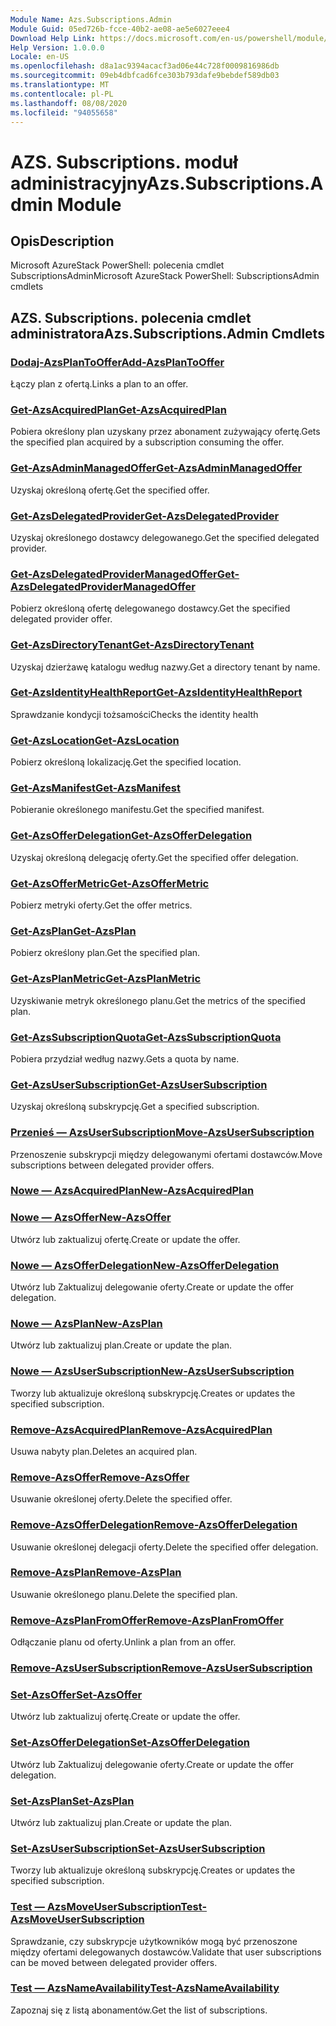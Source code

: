 ```yaml
---
Module Name: Azs.Subscriptions.Admin
Module Guid: 05ed726b-fcce-40b2-ae08-ae5e6027eee4
Download Help Link: https://docs.microsoft.com/en-us/powershell/module/azs.subscriptions.admin
Help Version: 1.0.0.0
Locale: en-US
ms.openlocfilehash: d8a1ac9394acacf3ad06e44c728f0009816986db
ms.sourcegitcommit: 09eb4dbfcad6fce303b793dafe9bebdef589db03
ms.translationtype: MT
ms.contentlocale: pl-PL
ms.lasthandoff: 08/08/2020
ms.locfileid: "94055658"
---
```

# <span data-ttu-id="65f10-101">AZS. Subscriptions. moduł administracyjny</span><span class="sxs-lookup"><span data-stu-id="65f10-101">Azs.Subscriptions.Admin Module</span></span>
## <span data-ttu-id="65f10-102">Opis</span><span class="sxs-lookup"><span data-stu-id="65f10-102">Description</span></span>
<span data-ttu-id="65f10-103">Microsoft AzureStack PowerShell: polecenia cmdlet SubscriptionsAdmin</span><span class="sxs-lookup"><span data-stu-id="65f10-103">Microsoft AzureStack PowerShell: SubscriptionsAdmin cmdlets</span></span>

## <span data-ttu-id="65f10-104">AZS. Subscriptions. polecenia cmdlet administratora</span><span class="sxs-lookup"><span data-stu-id="65f10-104">Azs.Subscriptions.Admin Cmdlets</span></span>
### [<span data-ttu-id="65f10-105">Dodaj-AzsPlanToOffer</span><span class="sxs-lookup"><span data-stu-id="65f10-105">Add-AzsPlanToOffer</span></span>](Add-AzsPlanToOffer.md)
<span data-ttu-id="65f10-106">Łączy plan z ofertą.</span><span class="sxs-lookup"><span data-stu-id="65f10-106">Links a plan to an offer.</span></span>

### [<span data-ttu-id="65f10-107">Get-AzsAcquiredPlan</span><span class="sxs-lookup"><span data-stu-id="65f10-107">Get-AzsAcquiredPlan</span></span>](Get-AzsAcquiredPlan.md)
<span data-ttu-id="65f10-108">Pobiera określony plan uzyskany przez abonament zużywający ofertę.</span><span class="sxs-lookup"><span data-stu-id="65f10-108">Gets the specified plan acquired by a subscription consuming the offer.</span></span>

### [<span data-ttu-id="65f10-109">Get-AzsAdminManagedOffer</span><span class="sxs-lookup"><span data-stu-id="65f10-109">Get-AzsAdminManagedOffer</span></span>](Get-AzsAdminManagedOffer.md)
<span data-ttu-id="65f10-110">Uzyskaj określoną ofertę.</span><span class="sxs-lookup"><span data-stu-id="65f10-110">Get the specified offer.</span></span>

### [<span data-ttu-id="65f10-111">Get-AzsDelegatedProvider</span><span class="sxs-lookup"><span data-stu-id="65f10-111">Get-AzsDelegatedProvider</span></span>](Get-AzsDelegatedProvider.md)
<span data-ttu-id="65f10-112">Uzyskaj określonego dostawcy delegowanego.</span><span class="sxs-lookup"><span data-stu-id="65f10-112">Get the specified delegated provider.</span></span>

### [<span data-ttu-id="65f10-113">Get-AzsDelegatedProviderManagedOffer</span><span class="sxs-lookup"><span data-stu-id="65f10-113">Get-AzsDelegatedProviderManagedOffer</span></span>](Get-AzsDelegatedProviderManagedOffer.md)
<span data-ttu-id="65f10-114">Pobierz określoną ofertę delegowanego dostawcy.</span><span class="sxs-lookup"><span data-stu-id="65f10-114">Get the specified delegated provider offer.</span></span>

### [<span data-ttu-id="65f10-115">Get-AzsDirectoryTenant</span><span class="sxs-lookup"><span data-stu-id="65f10-115">Get-AzsDirectoryTenant</span></span>](Get-AzsDirectoryTenant.md)
<span data-ttu-id="65f10-116">Uzyskaj dzierżawę katalogu według nazwy.</span><span class="sxs-lookup"><span data-stu-id="65f10-116">Get a directory tenant by name.</span></span>

### [<span data-ttu-id="65f10-117">Get-AzsIdentityHealthReport</span><span class="sxs-lookup"><span data-stu-id="65f10-117">Get-AzsIdentityHealthReport</span></span>](Get-AzsIdentityHealthReport.md)
<span data-ttu-id="65f10-118">Sprawdzanie kondycji tożsamości</span><span class="sxs-lookup"><span data-stu-id="65f10-118">Checks the identity health</span></span>

### [<span data-ttu-id="65f10-119">Get-AzsLocation</span><span class="sxs-lookup"><span data-stu-id="65f10-119">Get-AzsLocation</span></span>](Get-AzsLocation.md)
<span data-ttu-id="65f10-120">Pobierz określoną lokalizację.</span><span class="sxs-lookup"><span data-stu-id="65f10-120">Get the specified location.</span></span>

### [<span data-ttu-id="65f10-121">Get-AzsManifest</span><span class="sxs-lookup"><span data-stu-id="65f10-121">Get-AzsManifest</span></span>](Get-AzsManifest.md)
<span data-ttu-id="65f10-122">Pobieranie określonego manifestu.</span><span class="sxs-lookup"><span data-stu-id="65f10-122">Get the specified manifest.</span></span>

### [<span data-ttu-id="65f10-123">Get-AzsOfferDelegation</span><span class="sxs-lookup"><span data-stu-id="65f10-123">Get-AzsOfferDelegation</span></span>](Get-AzsOfferDelegation.md)
<span data-ttu-id="65f10-124">Uzyskaj określoną delegację oferty.</span><span class="sxs-lookup"><span data-stu-id="65f10-124">Get the specified offer delegation.</span></span>

### [<span data-ttu-id="65f10-125">Get-AzsOfferMetric</span><span class="sxs-lookup"><span data-stu-id="65f10-125">Get-AzsOfferMetric</span></span>](Get-AzsOfferMetric.md)
<span data-ttu-id="65f10-126">Pobierz metryki oferty.</span><span class="sxs-lookup"><span data-stu-id="65f10-126">Get the offer metrics.</span></span>

### [<span data-ttu-id="65f10-127">Get-AzsPlan</span><span class="sxs-lookup"><span data-stu-id="65f10-127">Get-AzsPlan</span></span>](Get-AzsPlan.md)
<span data-ttu-id="65f10-128">Pobierz określony plan.</span><span class="sxs-lookup"><span data-stu-id="65f10-128">Get the specified plan.</span></span>

### [<span data-ttu-id="65f10-129">Get-AzsPlanMetric</span><span class="sxs-lookup"><span data-stu-id="65f10-129">Get-AzsPlanMetric</span></span>](Get-AzsPlanMetric.md)
<span data-ttu-id="65f10-130">Uzyskiwanie metryk określonego planu.</span><span class="sxs-lookup"><span data-stu-id="65f10-130">Get the metrics of the specified plan.</span></span>

### [<span data-ttu-id="65f10-131">Get-AzsSubscriptionQuota</span><span class="sxs-lookup"><span data-stu-id="65f10-131">Get-AzsSubscriptionQuota</span></span>](Get-AzsSubscriptionQuota.md)
<span data-ttu-id="65f10-132">Pobiera przydział według nazwy.</span><span class="sxs-lookup"><span data-stu-id="65f10-132">Gets a quota by name.</span></span>

### [<span data-ttu-id="65f10-133">Get-AzsUserSubscription</span><span class="sxs-lookup"><span data-stu-id="65f10-133">Get-AzsUserSubscription</span></span>](Get-AzsUserSubscription.md)
<span data-ttu-id="65f10-134">Uzyskaj określoną subskrypcję.</span><span class="sxs-lookup"><span data-stu-id="65f10-134">Get a specified subscription.</span></span>

### [<span data-ttu-id="65f10-135">Przenieś — AzsUserSubscription</span><span class="sxs-lookup"><span data-stu-id="65f10-135">Move-AzsUserSubscription</span></span>](Move-AzsUserSubscription.md)
<span data-ttu-id="65f10-136">Przenoszenie subskrypcji między delegowanymi ofertami dostawców.</span><span class="sxs-lookup"><span data-stu-id="65f10-136">Move subscriptions between delegated provider offers.</span></span>

### [<span data-ttu-id="65f10-137">Nowe — AzsAcquiredPlan</span><span class="sxs-lookup"><span data-stu-id="65f10-137">New-AzsAcquiredPlan</span></span>](New-AzsAcquiredPlan.md)


### [<span data-ttu-id="65f10-138">Nowe — AzsOffer</span><span class="sxs-lookup"><span data-stu-id="65f10-138">New-AzsOffer</span></span>](New-AzsOffer.md)
<span data-ttu-id="65f10-139">Utwórz lub zaktualizuj ofertę.</span><span class="sxs-lookup"><span data-stu-id="65f10-139">Create or update the offer.</span></span>

### [<span data-ttu-id="65f10-140">Nowe — AzsOfferDelegation</span><span class="sxs-lookup"><span data-stu-id="65f10-140">New-AzsOfferDelegation</span></span>](New-AzsOfferDelegation.md)
<span data-ttu-id="65f10-141">Utwórz lub Zaktualizuj delegowanie oferty.</span><span class="sxs-lookup"><span data-stu-id="65f10-141">Create or update the offer delegation.</span></span>

### [<span data-ttu-id="65f10-142">Nowe — AzsPlan</span><span class="sxs-lookup"><span data-stu-id="65f10-142">New-AzsPlan</span></span>](New-AzsPlan.md)
<span data-ttu-id="65f10-143">Utwórz lub zaktualizuj plan.</span><span class="sxs-lookup"><span data-stu-id="65f10-143">Create or update the plan.</span></span>

### [<span data-ttu-id="65f10-144">Nowe — AzsUserSubscription</span><span class="sxs-lookup"><span data-stu-id="65f10-144">New-AzsUserSubscription</span></span>](New-AzsUserSubscription.md)
<span data-ttu-id="65f10-145">Tworzy lub aktualizuje określoną subskrypcję.</span><span class="sxs-lookup"><span data-stu-id="65f10-145">Creates or updates the specified subscription.</span></span>

### [<span data-ttu-id="65f10-146">Remove-AzsAcquiredPlan</span><span class="sxs-lookup"><span data-stu-id="65f10-146">Remove-AzsAcquiredPlan</span></span>](Remove-AzsAcquiredPlan.md)
<span data-ttu-id="65f10-147">Usuwa nabyty plan.</span><span class="sxs-lookup"><span data-stu-id="65f10-147">Deletes an acquired plan.</span></span>

### [<span data-ttu-id="65f10-148">Remove-AzsOffer</span><span class="sxs-lookup"><span data-stu-id="65f10-148">Remove-AzsOffer</span></span>](Remove-AzsOffer.md)
<span data-ttu-id="65f10-149">Usuwanie określonej oferty.</span><span class="sxs-lookup"><span data-stu-id="65f10-149">Delete the specified offer.</span></span>

### [<span data-ttu-id="65f10-150">Remove-AzsOfferDelegation</span><span class="sxs-lookup"><span data-stu-id="65f10-150">Remove-AzsOfferDelegation</span></span>](Remove-AzsOfferDelegation.md)
<span data-ttu-id="65f10-151">Usuwanie określonej delegacji oferty.</span><span class="sxs-lookup"><span data-stu-id="65f10-151">Delete the specified offer delegation.</span></span>

### [<span data-ttu-id="65f10-152">Remove-AzsPlan</span><span class="sxs-lookup"><span data-stu-id="65f10-152">Remove-AzsPlan</span></span>](Remove-AzsPlan.md)
<span data-ttu-id="65f10-153">Usuwanie określonego planu.</span><span class="sxs-lookup"><span data-stu-id="65f10-153">Delete the specified plan.</span></span>

### [<span data-ttu-id="65f10-154">Remove-AzsPlanFromOffer</span><span class="sxs-lookup"><span data-stu-id="65f10-154">Remove-AzsPlanFromOffer</span></span>](Remove-AzsPlanFromOffer.md)
<span data-ttu-id="65f10-155">Odłączanie planu od oferty.</span><span class="sxs-lookup"><span data-stu-id="65f10-155">Unlink a plan from an offer.</span></span>

### [<span data-ttu-id="65f10-156">Remove-AzsUserSubscription</span><span class="sxs-lookup"><span data-stu-id="65f10-156">Remove-AzsUserSubscription</span></span>](Remove-AzsUserSubscription.md)


### [<span data-ttu-id="65f10-157">Set-AzsOffer</span><span class="sxs-lookup"><span data-stu-id="65f10-157">Set-AzsOffer</span></span>](Set-AzsOffer.md)
<span data-ttu-id="65f10-158">Utwórz lub zaktualizuj ofertę.</span><span class="sxs-lookup"><span data-stu-id="65f10-158">Create or update the offer.</span></span>

### [<span data-ttu-id="65f10-159">Set-AzsOfferDelegation</span><span class="sxs-lookup"><span data-stu-id="65f10-159">Set-AzsOfferDelegation</span></span>](Set-AzsOfferDelegation.md)
<span data-ttu-id="65f10-160">Utwórz lub Zaktualizuj delegowanie oferty.</span><span class="sxs-lookup"><span data-stu-id="65f10-160">Create or update the offer delegation.</span></span>

### [<span data-ttu-id="65f10-161">Set-AzsPlan</span><span class="sxs-lookup"><span data-stu-id="65f10-161">Set-AzsPlan</span></span>](Set-AzsPlan.md)
<span data-ttu-id="65f10-162">Utwórz lub zaktualizuj plan.</span><span class="sxs-lookup"><span data-stu-id="65f10-162">Create or update the plan.</span></span>

### [<span data-ttu-id="65f10-163">Set-AzsUserSubscription</span><span class="sxs-lookup"><span data-stu-id="65f10-163">Set-AzsUserSubscription</span></span>](Set-AzsUserSubscription.md)
<span data-ttu-id="65f10-164">Tworzy lub aktualizuje określoną subskrypcję.</span><span class="sxs-lookup"><span data-stu-id="65f10-164">Creates or updates the specified subscription.</span></span>

### [<span data-ttu-id="65f10-165">Test — AzsMoveUserSubscription</span><span class="sxs-lookup"><span data-stu-id="65f10-165">Test-AzsMoveUserSubscription</span></span>](Test-AzsMoveUserSubscription.md)
<span data-ttu-id="65f10-166">Sprawdzanie, czy subskrypcje użytkowników mogą być przenoszone między ofertami delegowanych dostawców.</span><span class="sxs-lookup"><span data-stu-id="65f10-166">Validate that user subscriptions can be moved between delegated provider offers.</span></span>

### [<span data-ttu-id="65f10-167">Test — AzsNameAvailability</span><span class="sxs-lookup"><span data-stu-id="65f10-167">Test-AzsNameAvailability</span></span>](Test-AzsNameAvailability.md)
<span data-ttu-id="65f10-168">Zapoznaj się z listą abonamentów.</span><span class="sxs-lookup"><span data-stu-id="65f10-168">Get the list of subscriptions.</span></span>

